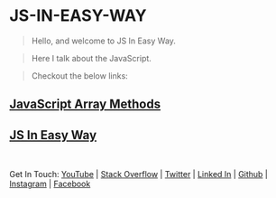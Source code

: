 # JS-IN-EASY-WAY

> Hello, and welcome to JS In Easy Way. 

> Here I talk about the JavaScript.

> Checkout the below links:

## <a href="https://github.com/suri66/JS-IN-EASY-WAY/tree/master/JavaScript%20Array%20Methods">JavaScript Array Methods</a>
## <a href="https://github.com/suri66/JS-IN-EASY-WAY/tree/master/JS-IN-EASY-WAY">JS In Easy Way</a>

<br />

Get In Touch: [YouTube][8] | [Stack Overflow][7] | [Twitter][2] | [Linked In][3] | [Github][4] | [Instagram][5] | [Facebook][6]

[1]: https://www.surjeetbhadauriya.com
[2]: https://twitter.com/catchme822
[3]: https://in.linkedin.com/in/surjeet-bhadauriya-b26a1183
[4]: https://github.com/suri66
[5]: https://www.instagram.com/beingsurjeet/
[6]: https://www.facebook.com/surjeetsingh.bhadauriya
[7]: https://stackoverflow.com/users/5939058/surjeet-bhadauriya?tab=profile
[8]: https://www.youtube.com/channel/UCuZjuJzMLeJi3SW4qd8-Vlg

